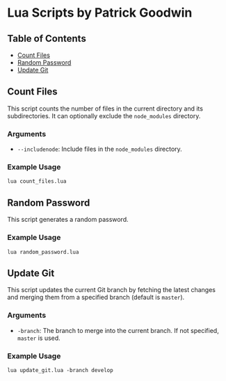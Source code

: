 # Lua Scripts by Patrick Goodwin

## Table of Contents
- [Count Files](#count-files)
- [Random Password](#random-password)
- [Update Git](#update-git)

## Count Files
This script counts the number of files in the current directory and its subdirectories. It can optionally exclude the `node_modules` directory.

### Arguments
- `--includenode`: Include files in the `node_modules` directory.

### Example Usage
```
lua count_files.lua
```

## Random Password
This script generates a random password.

### Example Usage
```
lua random_password.lua
```

## Update Git
This script updates the current Git branch by fetching the latest changes and merging them from a specified branch (default is `master`).

### Arguments
- `-branch`: The branch to merge into the current branch. If not specified, `master` is used.

### Example Usage
```
lua update_git.lua -branch develop
```
